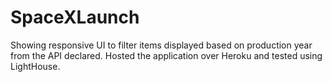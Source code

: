 # SpaceXLaunch
Showing responsive UI to filter items displayed based on production year from the API declared.
Hosted the application over Heroku and tested using LightHouse.
